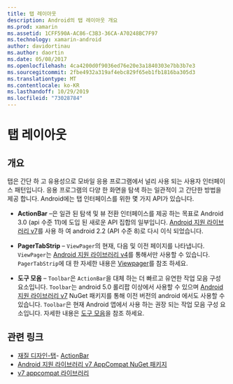 ```yaml
---
title: 탭 레이아웃
description: Android의 탭 레이아웃 개요
ms.prod: xamarin
ms.assetid: 1CFF590A-AC86-C3B3-36CA-A70248BC7F97
ms.technology: xamarin-android
author: davidortinau
ms.author: daortin
ms.date: 05/08/2017
ms.openlocfilehash: 4ca4200d0f9036ed76e20e3a1840303e7bb3b7e3
ms.sourcegitcommit: 2fbe4932a319af4ebc829f65eb1fb1816ba305d3
ms.translationtype: MT
ms.contentlocale: ko-KR
ms.lasthandoff: 10/29/2019
ms.locfileid: "73028784"
---
```

# <a name="tabbed-layouts"></a>탭 레이아웃

## <a name="overview"></a>개요

탭은 간단 하 고 유용성으로 모바일 응용 프로그램에서 널리 사용 되는 사용자 인터페이스 패턴입니다. 응용 프로그램의 다양 한 화면을 탐색 하는 일관적이 고 간단한 방법을 제공 합니다. Android에는 탭 인터페이스를 위한 몇 가지 API가 있습니다. 

- **ActionBar** &ndash;은 일관 된 탐색 및 뷰 전환 인터페이스를 제공 하는 목표로 Android 3.0 (api 수준 11)에 도입 된 새로운 API 집합의 일부입니다. [Android 지원 라이브러리 v7](https://www.nuget.org/packages/Xamarin.Android.Support.v7.AppCompat/)를 사용 하 여 android 2.2 (API 수준 8)로 다시 이식 되었습니다. 

- **PagerTabStrip** &ndash; `ViewPager`의 현재, 다음 및 이전 페이지를 나타냅니다. `ViewPager`는 [Android 지원 라이브러리 v4](https://www.nuget.org/packages/Xamarin.Android.Support.v4/)를 통해서만 사용할 수 있습니다.
     `PagerTabStrip`에 대 한 자세한 내용은 [Viewpager](~/android/user-interface/controls/view-pager/index.md)를 참조 하세요.

- **도구 모음** &ndash; `Toolbar`은 `ActionBar`을 대체 하는 더 빠르고 유연한 작업 모음 구성 요소입니다. `Toolbar`는 android 5.0 롤리팝 이상에서 사용할 수 있으며 [Android 지원 라이브러리 v7](https://www.nuget.org/packages/Xamarin.Android.Support.v7.AppCompat/) NuGet 패키지를 통해 이전 버전의 android 에서도 사용할 수 있습니다. 
    `Toolbar`은 현재 Android 앱에서 사용 하는 권장 되는 작업 모음 구성 요소입니다.
    자세한 내용은 [도구 모음](~/android/user-interface/controls/tool-bar/index.md)을 참조 하세요. 

## <a name="related-links"></a>관련 링크

- [재질 디자인-탭](https://material.io/guidelines/components/tabs.html)- [ActionBar](https://developer.android.com/guide/topics/ui/actionbar.html)
- [Android 지원 라이브러리 v7 AppCompat NuGet 패키지](https://www.nuget.org/packages/Xamarin.Android.Support.v7.AppCompat/)
- [v7 appcompat 라이브러리](https://developer.android.com/tools/support-library/features.html#v7-appcompat)
